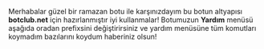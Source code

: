 Merhabalar güzel bir ramazan botu ile karşınızdayım bu botun altyapısı **botclub.net** için hazırlanmıştır iyi kullanmalar! 
Botumuzun **Yardım** menüsü aşağıda oradan prefixsini değiştirirsiniz ve yardım menüsüne tüm komutları koymadım bazılarını koydum haberiniz olsun!